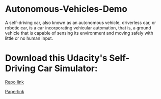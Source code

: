 # Autonomous-Vehicles-Demo

A self-driving car, also known as an autonomous vehicle, driverless car, or robotic car, is a car incorporating vehicular automation, that is, a ground vehicle that is capable of sensing its environment and moving safely with little or no human input.



# Download this Udacity's Self-Driving Car Simulator:

[Repo link](https://github.com/udacity/self-driving-car-sim)

[Paperlink](https://arxiv.org/pdf/1604.07316)

